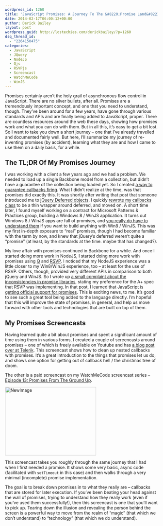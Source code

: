 ```yaml
---
wordpress_id: 1260
title: 'JavaScript Promises: A Journey To The &#8220;Promise Land&#8221;'
date: 2014-02-17T06:00:12+00:00
author: Derick Bailey
layout: post
wordpress_guid: http://lostechies.com/derickbailey/?p=1260
dsq_thread_id:
  - "2264150475"
categories:
  - JavaScript
  - JQuery
  - NodeJS
  - Qjs
  - RSVPjs
  - Screencast
  - WatchMeCode
  - WinJS
---
```

Promises certainly aren&#8217;t the holy grail of asynchronous flow control in JavaScript. There are no silver bullets, after all. Promises are a tremendously important concept, and one that you need to understand, though. They&#8217;ve been around for a few years, have gone through various standards and APIs and are finally being added to JavaScript, proper. There are countless resources around the web these days, showing how promises work and what you can do with them. But in all this, it&#8217;s easy to get a bit lost. So I want to take you down a short journey &#8211; one that I&#8217;ve already travelled and documented fairly well. But here, I&#8217;ll summarize my journey of re-inventing promises (by accident), learning what they are and how I came to use them on a daily basis, for a while.

## The TL;DR Of My Promises Journey

I was working with a client a few years ago and we had a problem. We needed to load up a single Backbone model from a collection, but didn&#8217;t have a guarantee of the collection being loaded yet. So I created [a way to guarantee callbacks firing](http://lostechies.com/derickbailey/2012/02/03/get-a-model-from-a-backbone-collection-without-knowing-if-the-collection-is-loaded/). What I didn&#8217;t realize at the time, was that promises did exactly this. It was shortly after writing that post that someone introduced me to [jQuery Deferred objects](http://api.jquery.com/category/deferred-object/). I quickly [rewrote my callbacks class](http://lostechies.com/derickbailey/2012/02/07/rewriting-my-guaranteed-callbacks-code-with-jquery-deferred/) to be a thin wrapper around deferred, and moved on. A short time later, I found myself working on a contract for Microsoft Patterns & Practices group, building a Windows 8 / WinJS application. It turns out Windows 8 / WinJS apps are full of promises, and [you really do have to understand them](http://lostechies.com/derickbailey/2012/07/19/want-to-build-win8winjs-apps-you-need-to-understand-promises/) if you want to build anything with Win8 / WinJS. This was my first in-depth exposure to &#8220;real&#8221; promises, though I had become familiar with the term by now, and knew that jQuery&#8217;s deferred weren&#8217;t quite a &#8220;promise&#8221; (at least, by the standards at the time. maybe that has changed?).

My love affair with promises continued in Backbone for a while. And once I started doing more work in NodeJS, I started doing more work with promises using [Q](https://github.com/kriskowal/q) and [RSVP](https://github.com/tildeio/rsvp.js). I noticed that my NodeJS experience was a little closer to my Win8/WinJS experience, too &#8211; at least for the use of RSVP. Others, though, provided very different APIs in comparison to both jQuery and WinJS. So I wrote up [a small complaint about the inconsistencies in promise libraries](http://lostechies.com/derickbailey/2013/09/20/consistency-problems-with-apis-in-javascript-promise-libraries/), stating my preference for the A+ spec that RSVP was implementing. In that post, I learned that [JavaScript is getting official support for promises](https://developer.mozilla.org/en-US/docs/Web/JavaScript/Reference/Global_Objects/Promise). This is exciting news, to me. It&#8217;s good to see such a great tool being added to the language directly. I&#8217;m hopeful that this will improve the state of promises, in general, and help us move forward with other tools and technologies that are built on top of them.

## My Promises Screencasts

Having learned quite a bit about promises and spent a significant amount of time using them in various forms, I created a couple of screencasts around promises &#8211; one of which is freely available on Youtube and has [a blog post over at Telerik](http://blogs.telerik.com/appbuilder/posts/13-10-07/cleaning-up-nested-callbacks-with-promises). This screencast shows how to clean up nested callbacks with promises. It&#8217;s a great introduction to the things that promises let us do, and shows one option for getting out of callback hell / the christmas tree of doom.



The other is a paid screencast on my WatchMeCode screencast series &#8211; [Episode 13: Promises From The Ground Up](http://www.watchmecode.net/promises-ground-up).

[<img src="http://lostechies.com/derickbailey/files/2014/02/NewImage.png" alt="NewImage" width="300" height="225" border="0" />](http://www.watchmecode.net/promises-ground-up)

This screencast takes you roughly through the same journey that I had when I first needed a promise. It shows some very basic, async code (facilitated with `setTimeout` in this case) and then walks through a very minimal (incomplete) promise implementation.

The goal is to break down promises in to what they really are &#8211; callbacks that are stored for later execution. If you&#8217;ve been beating your head against the wall of promises, trying to understand how they really work (even if you&#8217;ve used them successfully!), then this screencast is one that you&#8217;ll want to pick up. Tearing down the illusion and revealing the person behind the screen is a powerful way to move from the realm of &#8220;magic&#8221; (that which we don&#8217;t understand) to &#8220;technology&#8221; (that which we do understand). 